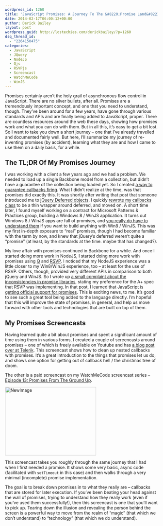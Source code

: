 ```yaml
---
wordpress_id: 1260
title: 'JavaScript Promises: A Journey To The &#8220;Promise Land&#8221;'
date: 2014-02-17T06:00:12+00:00
author: Derick Bailey
layout: post
wordpress_guid: http://lostechies.com/derickbailey/?p=1260
dsq_thread_id:
  - "2264150475"
categories:
  - JavaScript
  - JQuery
  - NodeJS
  - Qjs
  - RSVPjs
  - Screencast
  - WatchMeCode
  - WinJS
---
```

Promises certainly aren&#8217;t the holy grail of asynchronous flow control in JavaScript. There are no silver bullets, after all. Promises are a tremendously important concept, and one that you need to understand, though. They&#8217;ve been around for a few years, have gone through various standards and APIs and are finally being added to JavaScript, proper. There are countless resources around the web these days, showing how promises work and what you can do with them. But in all this, it&#8217;s easy to get a bit lost. So I want to take you down a short journey &#8211; one that I&#8217;ve already travelled and documented fairly well. But here, I&#8217;ll summarize my journey of re-inventing promises (by accident), learning what they are and how I came to use them on a daily basis, for a while.

## The TL;DR Of My Promises Journey

I was working with a client a few years ago and we had a problem. We needed to load up a single Backbone model from a collection, but didn&#8217;t have a guarantee of the collection being loaded yet. So I created [a way to guarantee callbacks firing](http://lostechies.com/derickbailey/2012/02/03/get-a-model-from-a-backbone-collection-without-knowing-if-the-collection-is-loaded/). What I didn&#8217;t realize at the time, was that promises did exactly this. It was shortly after writing that post that someone introduced me to [jQuery Deferred objects](http://api.jquery.com/category/deferred-object/). I quickly [rewrote my callbacks class](http://lostechies.com/derickbailey/2012/02/07/rewriting-my-guaranteed-callbacks-code-with-jquery-deferred/) to be a thin wrapper around deferred, and moved on. A short time later, I found myself working on a contract for Microsoft Patterns & Practices group, building a Windows 8 / WinJS application. It turns out Windows 8 / WinJS apps are full of promises, and [you really do have to understand them](http://lostechies.com/derickbailey/2012/07/19/want-to-build-win8winjs-apps-you-need-to-understand-promises/) if you want to build anything with Win8 / WinJS. This was my first in-depth exposure to &#8220;real&#8221; promises, though I had become familiar with the term by now, and knew that jQuery&#8217;s deferred weren&#8217;t quite a &#8220;promise&#8221; (at least, by the standards at the time. maybe that has changed?).

My love affair with promises continued in Backbone for a while. And once I started doing more work in NodeJS, I started doing more work with promises using [Q](https://github.com/kriskowal/q) and [RSVP](https://github.com/tildeio/rsvp.js). I noticed that my NodeJS experience was a little closer to my Win8/WinJS experience, too &#8211; at least for the use of RSVP. Others, though, provided very different APIs in comparison to both jQuery and WinJS. So I wrote up [a small complaint about the inconsistencies in promise libraries](http://lostechies.com/derickbailey/2013/09/20/consistency-problems-with-apis-in-javascript-promise-libraries/), stating my preference for the A+ spec that RSVP was implementing. In that post, I learned that [JavaScript is getting official support for promises](https://developer.mozilla.org/en-US/docs/Web/JavaScript/Reference/Global_Objects/Promise). This is exciting news, to me. It&#8217;s good to see such a great tool being added to the language directly. I&#8217;m hopeful that this will improve the state of promises, in general, and help us move forward with other tools and technologies that are built on top of them.

## My Promises Screencasts

Having learned quite a bit about promises and spent a significant amount of time using them in various forms, I created a couple of screencasts around promises &#8211; one of which is freely available on Youtube and has [a blog post over at Telerik](http://blogs.telerik.com/appbuilder/posts/13-10-07/cleaning-up-nested-callbacks-with-promises). This screencast shows how to clean up nested callbacks with promises. It&#8217;s a great introduction to the things that promises let us do, and shows one option for getting out of callback hell / the christmas tree of doom.



The other is a paid screencast on my WatchMeCode screencast series &#8211; [Episode 13: Promises From The Ground Up](http://www.watchmecode.net/promises-ground-up).

[<img src="http://lostechies.com/derickbailey/files/2014/02/NewImage.png" alt="NewImage" width="300" height="225" border="0" />](http://www.watchmecode.net/promises-ground-up)

This screencast takes you roughly through the same journey that I had when I first needed a promise. It shows some very basic, async code (facilitated with `setTimeout` in this case) and then walks through a very minimal (incomplete) promise implementation.

The goal is to break down promises in to what they really are &#8211; callbacks that are stored for later execution. If you&#8217;ve been beating your head against the wall of promises, trying to understand how they really work (even if you&#8217;ve used them successfully!), then this screencast is one that you&#8217;ll want to pick up. Tearing down the illusion and revealing the person behind the screen is a powerful way to move from the realm of &#8220;magic&#8221; (that which we don&#8217;t understand) to &#8220;technology&#8221; (that which we do understand). 